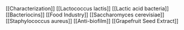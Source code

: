 [[Characterization]]
[[Lactococcus lactis]]
[[Lactic acid bacteria]]
[[Bacteriocins]]
[[Food Industry]]
[[Saccharomyces cerevisiae]]
[[Staphylococcus aureus]]
[[Anti-biofilm]]
[[Grapefruit Seed Extract]]
